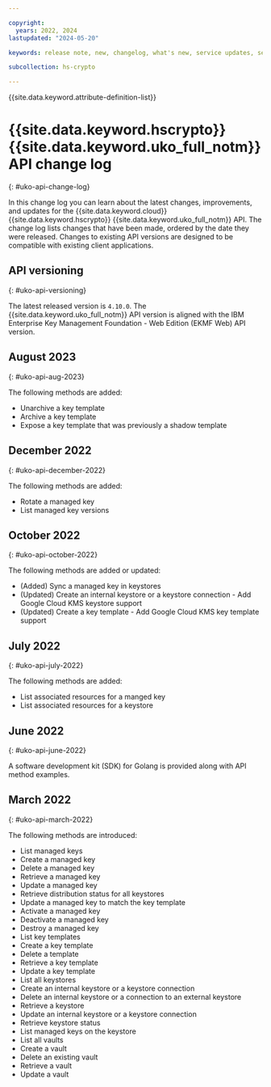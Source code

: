 ```yaml
---

copyright:
  years: 2022, 2024
lastupdated: "2024-05-20"

keywords: release note, new, changelog, what's new, service updates, service bulletin

subcollection: hs-crypto

---
```



{{site.data.keyword.attribute-definition-list}}




# {{site.data.keyword.hscrypto}} {{site.data.keyword.uko_full_notm}} API change log
{: #uko-api-change-log}

In this change log you can learn about the latest changes, improvements, and updates for the {{site.data.keyword.cloud}} {{site.data.keyword.hscrypto}} {{site.data.keyword.uko_full_notm}} API. The change log lists changes that have been made, ordered by the date they were released. Changes to existing API versions are designed to be compatible with existing client applications.

## API versioning
{: #uko-api-versioning}


The latest released version is `4.10.0`. The {{site.data.keyword.uko_full_notm}} API version is aligned with the IBM Enterprise Key Management Foundation - Web Edition (EKMF Web) API version.  

## August 2023
{: #uko-api-aug-2023}

The following methods are added: 

- Unarchive a key template
- Archive a key template
- Expose a key template that was previously a shadow template


## December 2022
{: #uko-api-december-2022}

The following methods are added:

- Rotate a managed key
- List managed key versions

## October 2022
{: #uko-api-october-2022}

The following methods are added or updated:

- (Added) Sync a managed key in keystores
- (Updated) Create an internal keystore or a keystore connection - Add Google Cloud KMS keystore support
- (Updated) Create a key template - Add Google Cloud KMS key template support

## July 2022
{: #uko-api-july-2022}

The following methods are added:

- List associated resources for a manged key
- List associated resources for a keystore

## June 2022
{: #uko-api-june-2022}

A software development kit (SDK) for Golang is provided along with API method examples.

## March 2022
{: #uko-api-march-2022}

The following methods are introduced:

- List managed keys
- Create a managed key
- Delete a managed key
- Retrieve a managed key
- Update a managed key
- Retrieve distribution status for all keystores
- Update a managed key to match the key template
- Activate a managed key
- Deactivate a managed key
- Destroy a managed key
- List key templates
- Create a key template
- Delete a template
- Retrieve a key template
- Update a key template
- List all keystores
- Create an internal keystore or a keystore connection
- Delete an internal keystore or a connection to an external keystore
- Retrieve a keystore
- Update an internal keystore or a keystore connection
- Retrieve keystore status
- List managed keys on the keystore
- List all vaults
- Create a vault
- Delete an existing vault
- Retrieve a vault
- Update a vault

